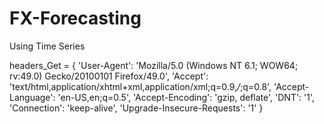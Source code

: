 # FX-Forecasting
Using Time Series

headers_Get = {
            'User-Agent': 'Mozilla/5.0 (Windows NT 6.1; WOW64; rv:49.0) Gecko/20100101 Firefox/49.0',
            'Accept': 'text/html,application/xhtml+xml,application/xml;q=0.9,*/*;q=0.8',
            'Accept-Language': 'en-US,en;q=0.5',
            'Accept-Encoding': 'gzip, deflate',
            'DNT': '1',
            'Connection': 'keep-alive',
            'Upgrade-Insecure-Requests': '1'
        }
